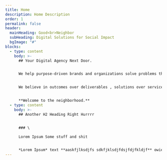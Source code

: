 ```yaml
---
title: Home
description: Home Description
order: 1
permalink: false
header:
  mainHeading: Good<br>Neighbor
  subHeading: Digital Solutions for Social Impact
  bgImage: "#"
blocks:
  - type: content
    body: >-
      ## Your Digital Agency Next Door.


      We help purpose-driven brands and organizations solve problems through strategy, design, and technology. If your mission is to do good, we can help you do it better. Learn more about who we are and what we do.


      We believe in outcomes over deliverables , solutions over services, and people over profit. Take a look at some of our clients and projects to get a feel for the type of work we do. Ready to get to work on your next project? So are we.


      **Welcome to the neighborhood.**
  - type: content
    body: >-
      ## Another H2 Heading Right Hurrrr


      ### \

      Lorem Ipsum Some stuff and shit


      *Lorem Ipsum* text **aaskfjlksdjfs sdkfjklsdjfdsjfdjfkldjf** owieuf0iowuf0sdu90 ed\. This is link [right here](https://google.com).
---
```


